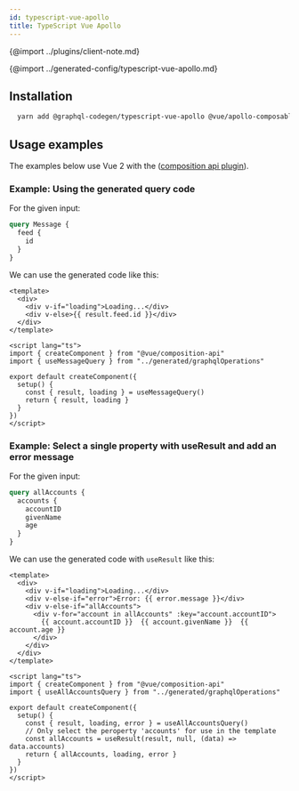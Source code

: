 ```yaml
---
id: typescript-vue-apollo
title: TypeScript Vue Apollo
---
```


{@import ../plugins/client-note.md}

{@import ../generated-config/typescript-vue-apollo.md}


## Installation

```bash
  yarn add @graphql-codegen/typescript-vue-apollo @vue/apollo-composable@4.0.0-alpha.8 @vue/composition-api
```

## Usage examples

The examples below use Vue 2 with the ([composition api plugin](https://github.com/vuejs/composition-api)).

### Example: Using the generated query code

For the given input:

```graphql
query Message {
  feed {
    id
  }
}
```

We can use the generated code like this:

```vue
<template>
  <div>
    <div v-if="loading">Loading...</div>
    <div v-else>{{ result.feed.id }}</div>
  </div>
</template>

<script lang="ts">
import { createComponent } from "@vue/composition-api"
import { useMessageQuery } from "../generated/graphqlOperations"

export default createComponent({
  setup() {
    const { result, loading } = useMessageQuery()
    return { result, loading }
  }
})
</script>
```

### Example: Select a single property with useResult and add an error message

For the given input:

```graphql
query allAccounts {
  accounts {
    accountID
    givenName
    age
  }
}
```

We can use the generated code with `useResult` like this:

```vue
<template>
  <div>
    <div v-if="loading">Loading...</div>
    <div v-else-if="error">Error: {{ error.message }}</div>
    <div v-else-if="allAccounts">
      <div v-for="account in allAccounts" :key="account.accountID">
        {{ account.accountID }}  {{ account.givenName }}  {{ account.age }}
      </div>
    </div>
  </div>
</template>

<script lang="ts">
import { createComponent } from "@vue/composition-api"
import { useAllAccountsQuery } from "../generated/graphqlOperations"

export default createComponent({
  setup() {
    const { result, loading, error } = useAllAccountsQuery()
    // Only select the peroperty 'accounts' for use in the template
    const allAccounts = useResult(result, null, (data) => data.accounts)
    return { allAccounts, loading, error }
  }
})
</script>
```

